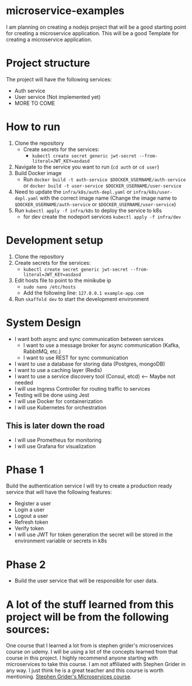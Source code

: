# microservice-examples
I am planning on creating a nodejs project that will be a good starting point for creating a microservice application. This will be a good Template for creating a microservice application.

# Project structure
The project will have the following services:
- Auth service
- User service (Not implemented yet)
- MORE TO COME

# How to run
1. Clone the repository
    - Create secrets for the services:
        - `kubectl create secret generic jwt-secret --from-literal=JWT_KEY=asdasd`
2. Navigate to the service you want to run (`cd auth` or `cd user`)
3. Build Docker image
    - Run `docker build -t auth-service $DOCKER_USERNAME/auth-service` or `docker build -t user-service $DOCKER_USERNAME/user-service`
4. Need to update the `infra/k8s/auth-depl.yaml` or `infra/k8s/user-depl.yaml` with the correct image name (Change the image name to `$DOCKER_USERNAME/auth-service` or `$DOCKER_USERNAME/user-service`)
5. Run `kubectl apply -f infra/k8s` to deploy the service to k8s
    - for dev create the nodeport services `kubectl apply -f infra/dev`

# Development setup
1. Clone the repository
2. Create secrets for the services:
    - `kubectl create secret generic jwt-secret --from-literal=JWT_KEY=asdasd`
3. Edit hosts file to point to the minikube ip
    - `sudo nano /etc/hosts`
    - Add the following line: `127.0.0.1 example-app.com`
4. Run `skaffold dev` to start the development environment


# System Design
- I want both async and sync communication between services
    - I want to use a message broker for async communication (Kafka, RabbitMQ, etc.)
    - I want to use REST for sync communication
- I want to use a database for storing data (Postgres, mongoDB)
- I want to use a caching layer (Redis)
- I want to use a service discovery tool (Consul, etcd) <-- Maybe not needed
- I will use Ingress Controller for routing traffic to services
- Testing will be done using Jest
- I will use Docker for containerization
- I will use Kubernetes for orchestration
## This is later down the road
- I will use Prometheus for monitoring
- I will use Grafana for visualization

# Phase 1
Build the authentication service I will try to create a production ready service that will have the following features:
- Register a user
- Login a user
- Logout a user
- Refresh token
- Verify token
- I will use JWT for token generation the secret will be stored in the environment variable or secrets in k8s

# Phase 2
- Build the user service that will be responsible for user data.


# A lot of the stuff learned from this project will be from the following sources:
One course that I learned a lot from is stephen grider's microservices course on udemy. I will be using a lot of the concepts learned from that course in this project. I highly recommend anyone starting with microservices to take this course. I am not affiliated with Stephen Grider in any way. I just think he is a great teacher and this course is worth mentioning. [Stephen Grider's Microservices course](https://www.udemy.com/course/microservices-with-node-js-and-react/).